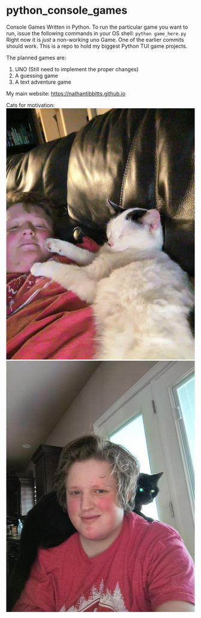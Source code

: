 # python_console_games
Console Games Written in Python. To run the particular game you want to run, issue the following commands in your OS shell:
`python game_here.py`
Right now it is _just_ a non-working uno Game. One of the earlier commits should work. This is a repo to hold my biggest Python TUI game projects.

The planned games are:

1. UNO (Still need to implement the proper changes)
2. A guessing game
3. A text adventure game
   
My main website:
https://nathantibbitts.github.io

Cats for motivation:
![Fitzwilliam](imgs/fitzie.jpg)
![Knightley](imgs/knightley.jpg)
